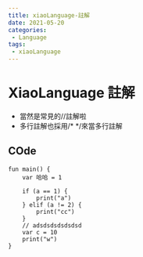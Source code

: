 ```yaml
---
title: xiaoLanguage-註解
date: 2021-05-20
categories:
 - Language
tags:
 - xiaoLanguage
---
```


# XiaoLanguage 註解
- 當然是常見的//註解啦
- 多行註解也採用/*  */來當多行註解

## COde
```
fun main() {
    var 哈哈 = 1
    
    if (a == 1) {
        print("a")
    } elif (a != 2) {
        print("cc")
    }
    // adsdsdsdsdsdsd
    var c = 10
    print("w")
}
```